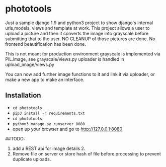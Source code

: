 # phototools
Just a sample django 1.9 and python3 project to show django's internal urls,models, views and template at work. This project allows a user to upload a picture and then it converts the image into grayscale before submitting that to the user. NO CLEANUP of those pictures are done. No frontend beautification has been done.


This is not meant for production environment
grayscale is implemented via PIL.image, see grayscale/views.py
uploader is handled in upload_image/views.py

You can now add further image functions to it and  link it via uploader, or make a new app to make an interface.
## Installation
* `cd phototools`
* `pip3 install -r requirements.txt`
* `cd phototools`
* `python3 manage.py runserver 8080`
* open up your browser and go to http://127.0.0.1:8080

##TODO:
1. add a REST api for image details 2.
2. Remove file on server or store hash of file before processing to prevent duplicate uploads.



